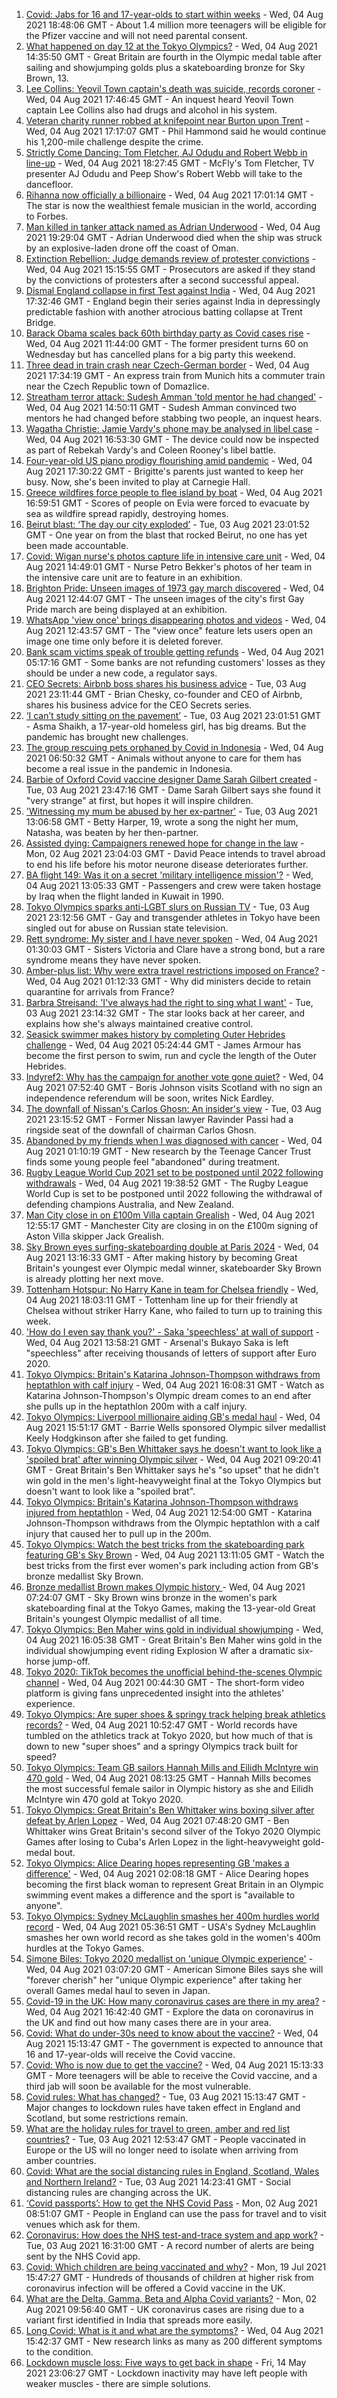 1. [Covid: Jabs for 16 and 17-year-olds to start within weeks](https://www.bbc.co.uk/news/uk-58091693) - Wed, 04 Aug 2021 18:48:06 GMT - About 1.4 million more teenagers will be eligible for the Pfizer vaccine and will not need parental consent.
2. [What happened on day 12 at the Tokyo Olympics?](https://www.bbc.co.uk/sport/olympics/58082545) - Wed, 04 Aug 2021 14:35:50 GMT - Great Britain are fourth in the Olympic medal table after sailing and showjumping golds plus a skateboarding bronze for Sky Brown, 13.
3. [Lee Collins: Yeovil Town captain's death was suicide, records coroner](https://www.bbc.co.uk/news/uk-england-somerset-58090985) - Wed, 04 Aug 2021 17:46:45 GMT - An inquest heard Yeovil Town captain Lee Collins also had drugs and alcohol in his system.
4. [Veteran charity runner robbed at knifepoint near Burton upon Trent](https://www.bbc.co.uk/news/uk-england-stoke-staffordshire-58093315) - Wed, 04 Aug 2021 17:17:07 GMT - Phil Hammond said he would continue his 1,200-mile challenge despite the crime.
5. [Strictly Come Dancing: Tom Fletcher, AJ Odudu and Robert Webb in line-up](https://www.bbc.co.uk/news/entertainment-arts-58089932) - Wed, 04 Aug 2021 18:27:45 GMT - McFly's Tom Fletcher, TV presenter AJ Odudu and Peep Show's Robert Webb will take to the dancefloor.
6. [Rihanna now officially a billionaire](https://www.bbc.co.uk/news/world-us-canada-58092465) - Wed, 04 Aug 2021 17:01:14 GMT - The star is now the wealthiest female musician in the world, according to Forbes.
7. [Man killed in tanker attack named as Adrian Underwood](https://www.bbc.co.uk/news/uk-england-hereford-worcester-58092151) - Wed, 04 Aug 2021 19:29:04 GMT - Adrian Underwood died when the ship was struck by an explosive-laden drone off the coast of Oman.
8. [Extinction Rebellion: Judge demands review of protester convictions](https://www.bbc.co.uk/news/uk-58092234) - Wed, 04 Aug 2021 15:15:55 GMT - Prosecutors are asked if they stand by the convictions of protesters after a second successful appeal.
9. [Dismal England collapse in first Test against India](https://www.bbc.co.uk/sport/cricket/58092958) - Wed, 04 Aug 2021 17:32:46 GMT - England begin their series against India in depressingly predictable fashion with another atrocious batting collapse at Trent Bridge.
10. [Barack Obama scales back 60th birthday party as Covid cases rise](https://www.bbc.co.uk/news/world-us-canada-58083780) - Wed, 04 Aug 2021 11:44:00 GMT - The former president turns 60 on Wednesday but has cancelled plans for a big party this weekend.
11. [Three dead in train crash near Czech-German border](https://www.bbc.co.uk/news/world-europe-58083778) - Wed, 04 Aug 2021 17:34:19 GMT - An express train from Munich hits a commuter train near the Czech Republic town of Domazlice.
12. [Streatham terror attack: Sudesh Amman 'told mentor he had changed'](https://www.bbc.co.uk/news/uk-england-london-58090651) - Wed, 04 Aug 2021 14:50:11 GMT - Sudesh Amman convinced two mentors he had changed before stabbing two people, an inquest hears.
13. [Wagatha Christie: Jamie Vardy's phone may be analysed in libel case](https://www.bbc.co.uk/news/newsbeat-58093015) - Wed, 04 Aug 2021 16:53:30 GMT - The device could now be inspected as part of Rebekah Vardy's and Coleen Rooney's libel battle.
14. [Four-year-old US piano prodigy flourishing amid pandemic](https://www.bbc.co.uk/news/world-us-canada-58094008) - Wed, 04 Aug 2021 17:30:22 GMT - Brigitte's parents just wanted to keep her busy. Now, she's been invited to play at Carnegie Hall.
15. [Greece wildfires force people to flee island by boat](https://www.bbc.co.uk/news/world-europe-58093275) - Wed, 04 Aug 2021 16:59:51 GMT - Scores of people on Evia were forced to evacuate by sea as wildfire spread rapidly, destroying homes.
16. [Beirut blast: ‘The day our city exploded’](https://www.bbc.co.uk/news/world-middle-east-58076999) - Tue, 03 Aug 2021 23:01:52 GMT - One year on from the blast that rocked Beirut, no one has yet been made accountable.
17. [Covid: Wigan nurse's photos capture life in intensive care unit](https://www.bbc.co.uk/news/uk-england-manchester-58091299) - Wed, 04 Aug 2021 14:49:01 GMT - Nurse Petro Bekker's photos of her team in the intensive care unit are to feature in an exhibition.
18. [Brighton Pride: Unseen images of 1973 gay march discovered](https://www.bbc.co.uk/news/uk-england-sussex-58083493) - Wed, 04 Aug 2021 12:44:07 GMT - The unseen images of the city's first Gay Pride march are being displayed at an exhibition.
19. [WhatsApp 'view once' brings disappearing photos and videos](https://www.bbc.co.uk/news/technology-58087379) - Wed, 04 Aug 2021 12:43:57 GMT - The "view once" feature lets users open an image one time only before it is deleted forever.
20. [Bank scam victims speak of trouble getting refunds](https://www.bbc.co.uk/news/uk-england-northamptonshire-58077621) - Wed, 04 Aug 2021 05:17:16 GMT - Some banks are not refunding customers' losses as they should be under a new code, a regulator says.
21. [CEO Secrets: Airbnb boss shares his business advice](https://www.bbc.co.uk/news/business-58025562) - Tue, 03 Aug 2021 23:11:44 GMT - Brian Chesky, co-founder and CEO of Airbnb, shares his business advice for the CEO Secrets series.
22. [ ‘I can’t study sitting on the pavement’](https://www.bbc.co.uk/news/world-asia-india-58025055) - Tue, 03 Aug 2021 23:01:51 GMT - Asma Shaikh, a 17-year-old homeless girl, has big dreams. But the pandemic has brought new challenges.
23. [The group rescuing pets orphaned by Covid in Indonesia](https://www.bbc.co.uk/news/world-asia-58082216) - Wed, 04 Aug 2021 06:50:32 GMT - Animals without anyone to care for them has become a real issue in the pandemic in Indonesia.
24. [Barbie of Oxford Covid vaccine designer Dame Sarah Gilbert created](https://www.bbc.co.uk/news/uk-58077396) - Tue, 03 Aug 2021 23:47:16 GMT - Dame Sarah Gilbert says she found it "very strange" at first, but hopes it will inspire children.
25. ['Witnessing my mum be abused by her ex-partner'](https://www.bbc.co.uk/news/uk-58063101) - Tue, 03 Aug 2021 13:06:58 GMT - Betty Harper, 19, wrote a song the night her mum, Natasha, was beaten by her then-partner.
26. [Assisted dying: Campaigners renewed hope for change in the law](https://www.bbc.co.uk/news/uk-england-london-58014609) - Mon, 02 Aug 2021 23:04:03 GMT - David Peace intends to travel abroad to end his life before his motor neurone disease deteriorates further.
27. [BA flight 149: Was it on a secret 'military intelligence mission'?](https://www.bbc.co.uk/news/uk-58087520) - Wed, 04 Aug 2021 13:05:33 GMT - Passengers and crew were taken hostage by Iraq when the flight landed in Kuwait in 1990.
28. [Tokyo Olympics sparks anti-LGBT slurs on Russian TV](https://www.bbc.co.uk/news/world-europe-58029133) - Tue, 03 Aug 2021 23:12:56 GMT - Gay and transgender athletes in Tokyo have been singled out for abuse on Russian state television.
29. [Rett syndrome: My sister and I have never spoken](https://www.bbc.co.uk/news/disability-58073175) - Wed, 04 Aug 2021 01:30:03 GMT - Sisters Victoria and Clare have a strong bond, but a rare syndrome means they have never spoken.
30. [Amber-plus list: Why were extra travel restrictions imposed on France?](https://www.bbc.co.uk/news/58061520) - Wed, 04 Aug 2021 01:12:33 GMT - Why did ministers decide to retain quarantine for arrivals from France?
31. [Barbra Streisand: 'I've always had the right to sing what I want'](https://www.bbc.co.uk/news/entertainment-arts-58056164) - Tue, 03 Aug 2021 23:14:32 GMT - The star looks back at her career, and explains how she's always maintained creative control.
32. [Seasick swimmer makes history by completing Outer Hebrides challenge](https://www.bbc.co.uk/news/uk-scotland-edinburgh-east-fife-58059477) - Wed, 04 Aug 2021 05:24:44 GMT - James Armour has become the first person to swim, run and cycle the length of the Outer Hebrides.
33. [Indyref2: Why has the campaign for another vote gone quiet?](https://www.bbc.co.uk/news/uk-politics-58079551) - Wed, 04 Aug 2021 07:52:40 GMT - Boris Johnson visits Scotland with no sign an independence referendum will be soon, writes Nick Eardley.
34. [The downfall of Nissan's Carlos Ghosn: An insider's view](https://www.bbc.co.uk/news/business-58070929) - Tue, 03 Aug 2021 23:15:52 GMT - Former Nissan lawyer Ravinder Passi had a ringside seat of the downfall of chairman Carlos Ghosn.
35. [Abandoned by my friends when I was diagnosed with cancer](https://www.bbc.co.uk/news/newsbeat-58033162) - Wed, 04 Aug 2021 01:10:19 GMT - New research by the Teenage Cancer Trust finds some young people feel "abandoned" during treatment.
36. [Rugby League World Cup 2021 set to be postponed until 2022 following withdrawals](https://www.bbc.co.uk/sport/rugby-league/57630566) - Wed, 04 Aug 2021 19:38:52 GMT - The Rugby League World Cup is set to be postponed until 2022 following the withdrawal of defending champions Australia, and New Zealand.
37. [Man City close in on £100m Villa captain Grealish](https://www.bbc.co.uk/sport/football/58088911) - Wed, 04 Aug 2021 12:55:17 GMT - Manchester City are closing in on the £100m signing of Aston Villa skipper Jack Grealish.
38. [Sky Brown eyes surfing-skateboarding double at Paris 2024](https://www.bbc.co.uk/sport/olympics/58084934) - Wed, 04 Aug 2021 13:16:33 GMT - After making history by becoming Great Britain's youngest ever Olympic medal winner, skateboarder Sky Brown is already plotting her next move.
39. [Tottenham Hotspur: No Harry Kane in team for Chelsea friendly](https://www.bbc.co.uk/sport/football/58092274) - Wed, 04 Aug 2021 18:03:11 GMT - Tottenham line up for their friendly at Chelsea without striker Harry Kane, who failed to turn up to training this week.
40. ['How do I even say thank you?' - Saka 'speechless' at wall of support](https://www.bbc.co.uk/sport/football/58086692) - Wed, 04 Aug 2021 13:58:21 GMT - Arsenal's Bukayo Saka is left "speechless" after receiving thousands of letters of support after Euro 2020.
41. [Tokyo Olympics: Britain's Katarina Johnson-Thompson withdraws from heptathlon with calf injury](https://www.bbc.co.uk/sport/av/olympics/58092107) - Wed, 04 Aug 2021 16:08:31 GMT - Watch as Katarina Johnson-Thompson's Olympic dream comes to an end after she pulls up in the heptathlon 200m with a calf injury.
42. [Tokyo Olympics: Liverpool millionaire aiding GB's medal haul](https://www.bbc.co.uk/news/uk-england-merseyside-58088648) - Wed, 04 Aug 2021 15:51:17 GMT - Barrie Wells sponsored Olympic silver medallist Keely Hodgkinson after she failed to get funding.
43. [Tokyo Olympics: GB's Ben Whittaker says he doesn't want to look like a 'spoiled brat' after winning Olympic silver](https://www.bbc.co.uk/sport/av/olympics/58085095) - Wed, 04 Aug 2021 09:20:41 GMT - Great Britain's Ben Whittaker says he's "so upset" that he didn't win gold in the men's light-heavyweight final at the Tokyo Olympics but doesn't want to look like a "spoiled brat".
44. [Tokyo Olympics: Britain's Katarina Johnson-Thompson withdraws injured from heptathlon](https://www.bbc.co.uk/sport/olympics/58082673) - Wed, 04 Aug 2021 12:54:00 GMT - Katarina Johnson-Thompson withdraws from the Olympic heptathlon with a calf injury that caused her to pull up in the 200m.
45. [Tokyo Olympics: Watch the best tricks from the skateboarding park featuring GB's Sky Brown](https://www.bbc.co.uk/sport/av/olympics/58089843) - Wed, 04 Aug 2021 13:11:05 GMT - Watch the best tricks from the first ever women's park including action from GB's bronze medallist Sky Brown.
46. [Bronze medallist Brown makes Olympic history ](https://www.bbc.co.uk/sport/olympics/58082535) - Wed, 04 Aug 2021 07:24:07 GMT - Sky Brown wins bronze in the women's park skateboarding final at the Tokyo Games, making the 13-year-old Great Britain's youngest Olympic medallist of all time.
47. [Tokyo Olympics: Ben Maher wins gold in individual showjumping](https://www.bbc.co.uk/sport/olympics/58083290) - Wed, 04 Aug 2021 16:05:38 GMT - Great Britain's Ben Maher wins gold in the individual showjumping event riding Explosion W after a dramatic six-horse jump-off.
48. [Tokyo 2020: TikTok becomes the unofficial behind-the-scenes Olympic channel](https://www.bbc.co.uk/news/world-australia-58053519) - Wed, 04 Aug 2021 00:44:30 GMT - The short-form video platform is giving fans unprecedented insight into the athletes' experience.
49. [Tokyo Olympics: Are super shoes & springy track helping break athletics records?](https://www.bbc.co.uk/sport/olympics/58084865) - Wed, 04 Aug 2021 10:52:47 GMT - World records have tumbled on the athletics track at Tokyo 2020, but how much of that is down to new "super shoes" and a springy Olympics track built for speed?
50. [Tokyo Olympics: Team GB sailors Hannah Mills and Eilidh McIntyre win 470 gold](https://www.bbc.co.uk/sport/olympics/58083440) - Wed, 04 Aug 2021 08:13:25 GMT - Hannah Mills becomes the most successful female sailor in Olympic history as she and Eilidh McIntyre win 470 gold at Tokyo 2020.
51. [Tokyo Olympics: Great Britain's Ben Whittaker wins boxing silver after defeat by Arlen Lopez](https://www.bbc.co.uk/sport/olympics/58083205) - Wed, 04 Aug 2021 07:48:20 GMT - Ben Whittaker wins Great Britain's second silver of the Tokyo 2020 Olympic Games after losing to Cuba's Arlen Lopez in the light-heavyweight gold-medal bout.
52. [Tokyo Olympics: Alice Dearing hopes representing GB 'makes a difference'](https://www.bbc.co.uk/sport/av/olympics/58081828) - Wed, 04 Aug 2021 02:08:18 GMT - Alice Dearing hopes becoming the first black woman to represent Great Britain in an Olympic swimming event makes a difference and the sport is "available to anyone".
53. [Tokyo Olympics: Sydney McLaughlin smashes her 400m hurdles world record](https://www.bbc.co.uk/sport/olympics/58082285) - Wed, 04 Aug 2021 05:36:51 GMT - USA's Sydney McLaughlin smashes her own world record as she takes gold in the women's 400m hurdles at the Tokyo Games.
54. [Simone Biles: Tokyo 2020 medallist on 'unique Olympic experience'](https://www.bbc.co.uk/sport/olympics/58081505) - Wed, 04 Aug 2021 03:07:20 GMT - American Simone Biles says she will "forever cherish" her "unique Olympic experience" after taking her overall Games medal haul to seven in Japan.
55. [Covid-19 in the UK: How many coronavirus cases are there in my area?](https://www.bbc.co.uk/news/uk-51768274) - Wed, 04 Aug 2021 16:42:40 GMT - Explore the data on coronavirus in the UK and find out how many cases there are in your area.
56. [Covid: What do under-30s need to know about the vaccine?](https://www.bbc.co.uk/news/health-57273875) - Wed, 04 Aug 2021 15:13:47 GMT - The government is expected to announce that 16 and 17-year-olds will receive the Covid vaccine.
57. [Covid: Who is now due to get the vaccine?](https://www.bbc.co.uk/news/health-55045639) - Wed, 04 Aug 2021 15:13:33 GMT - More teenagers will be able to receive the Covid vaccine, and a third jab will soon be available for the most vulnerable.
58. [Covid rules: What has changed?](https://www.bbc.co.uk/news/explainers-52530518) - Tue, 03 Aug 2021 15:13:47 GMT - Major changes to lockdown rules have taken effect in England and Scotland, but some restrictions remain.
59. [What are the holiday rules for travel to green, amber and red list countries?](https://www.bbc.co.uk/news/explainers-52544307) - Tue, 03 Aug 2021 12:53:47 GMT - People vaccinated in Europe or the US will no longer need to isolate when arriving from amber countries.
60. [Covid: What are the social distancing rules in England, Scotland, Wales and Northern Ireland?](https://www.bbc.co.uk/news/uk-51506729) - Tue, 03 Aug 2021 14:23:41 GMT - Social distancing rules are changing across the UK.
61. [‘Covid passports’: How to get the NHS Covid Pass](https://www.bbc.co.uk/news/explainers-55718553) - Mon, 02 Aug 2021 08:51:07 GMT - People in England can use the pass for travel and to visit venues which ask for them.
62. [Coronavirus: How does the NHS test-and-trace system and app work?](https://www.bbc.co.uk/news/explainers-52442754) - Tue, 03 Aug 2021 16:31:00 GMT - A record number of alerts are being sent by the NHS Covid app.
63. [Covid: Which children are being vaccinated and why?](https://www.bbc.co.uk/news/health-57888429) - Mon, 19 Jul 2021 15:47:27 GMT - Hundreds of thousands of children at higher risk from coronavirus infection will be offered a Covid vaccine in the UK.
64. [What are the Delta, Gamma, Beta and Alpha Covid variants?](https://www.bbc.co.uk/news/health-55659820) - Mon, 02 Aug 2021 09:56:40 GMT - UK coronavirus cases are rising due to a variant first identified in India that spreads more easily.
65. [Long Covid: What is it and what are the symptoms?](https://www.bbc.co.uk/news/health-57833394) - Wed, 04 Aug 2021 15:42:37 GMT - New research links as many as 200 different symptoms to the condition.
66. [Lockdown muscle loss: Five ways to get back in shape](https://www.bbc.co.uk/news/uk-56887390) - Fri, 14 May 2021 23:06:27 GMT - Lockdown inactivity may have left people with weaker muscles - there are simple solutions.
